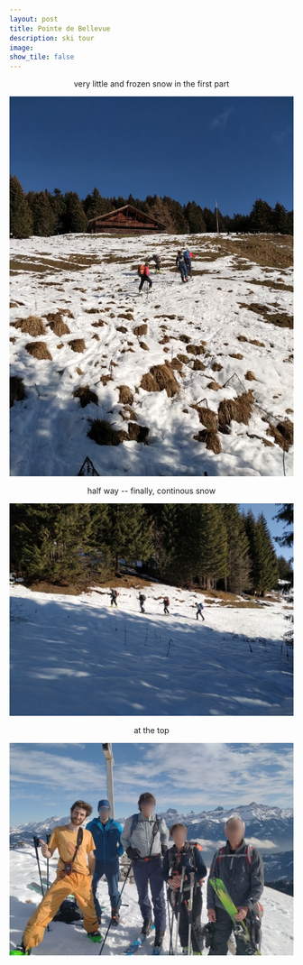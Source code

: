```yaml
---
layout: post
title: Pointe de Bellevue		
description: ski tour
image:
show_tile: false 
---
```



<center>very little and frozen snow in the first part</center>

![](../assets/images/winter/pointe_bellevue/IMG_20201216_104328.jpg)



<center>half way -- finally, continous snow</center>

![](../assets/images/winter/pointe_bellevue/IMG_20201216_105838.jpg)



<center>at the top</center>

![](../assets/images/winter/pointe_bellevue/imageedit_4_6739947374.jpg)